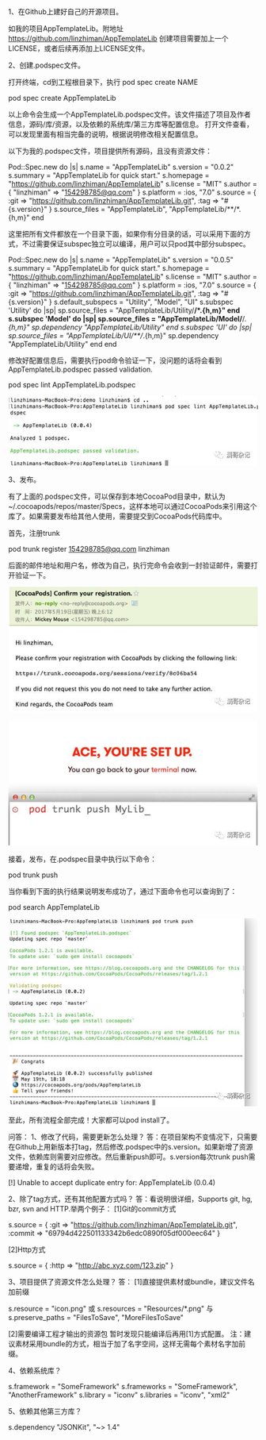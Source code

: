 1、在Github上建好自己的开源项目。

如我的项目AppTemplateLib。附地址 https://github.com/linzhiman/AppTemplateLib
创建项目需要加上一个LICENSE，或者后续再添加上LICENSE文件。

2、创建.podspec文件。

打开终端，cd到工程根目录下，执行 pod spec create NAME   

pod spec create AppTemplateLib

以上命令会生成一个AppTemplateLib.podspec文件。该文件描述了项目及作者信息，源码/库/资源，以及依赖的系统库/第三方库等配置信息。
打开文件查看，可以发现里面有相当完备的说明，根据说明修改相关配置信息。

以下为我的.podspec文件，项目提供所有源码，且没有资源文件：

Pod::Spec.new do |s|
  s.name         = "AppTemplateLib"
  s.version      = "0.0.2"
  s.summary      = "AppTemplateLib for quick start."
  s.homepage     = "https://github.com/linzhiman/AppTemplateLib"
  s.license      = "MIT"
  s.author             = { "linzhiman" => "154298785@qq.com" }
  s.platform     = :ios, "7.0"
  s.source       = { :git => "https://github.com/linzhiman/AppTemplateLib.git", :tag => "#{s.version}" }
  s.source_files  = "AppTemplateLib", "AppTemplateLib/**/*.{h,m}"
end

这里把所有文件都放在一个目录下面，如果你有分目录的话，可以采用下面的方式，不过需要保证subspec独立可以编译，用户可以只pod其中部分subspec。

Pod::Spec.new do |s|
  s.name         = "AppTemplateLib"
  s.version      = "0.0.5"
  s.summary      = "AppTemplateLib for quick start."
  s.homepage     = "https://github.com/linzhiman/AppTemplateLib"
  s.license      = "MIT"
  s.author             = { "linzhiman" => "154298785@qq.com" }
  s.platform     = :ios, "7.0"
  s.source       = { :git => "https://github.com/linzhiman/AppTemplateLib.git", :tag => "#{s.version}" }
  s.default_subspecs = "Utility", "Model", "UI"
  s.subspec 'Utility' do |sp|
      sp.source_files = "AppTemplateLib/Utility/**/*.{h,m}"
  end
  s.subspec 'Model' do |sp|
      sp.source_files = "AppTemplateLib/Model/**/*.{h,m}"
      sp.dependency "AppTemplateLib/Utility"
  end
  s.subspec 'UI' do |sp|
      sp.source_files = "AppTemplateLib/UI/**/*.{h,m}"
      sp.dependency "AppTemplateLib/Utility"
  end
end

修改好配置信息后，需要执行pod命令验证一下，没问题的话将会看到 AppTemplateLib.podspec passed validation.

pod spec lint AppTemplateLib.podspec

![image](https://github.com/linzhiman/linzhiman.github.io/blob/master/resource/1705/CocoaPods发布Github开源项目-1.jpg?raw=true)

3、发布。

有了上面的.podspec文件，可以保存到本地CocoaPod目录中，默认为~/.cocoapods/repos/master/Specs，这样本地可以通过CocoaPods来引用这个库了。如果需要发布给其他人使用，需要提交到CocoaPods代码库中。

首先，注册trunk

pod trunk register 154298785@qq.com linzhiman

后面的邮件地址和用户名，修改为自己，执行完命令会收到一封验证邮件，需要打开验证一下。

![image](https://github.com/linzhiman/linzhiman.github.io/blob/master/resource/1705/CocoaPods发布Github开源项目-2.jpg?raw=true)

![image](https://github.com/linzhiman/linzhiman.github.io/blob/master/resource/1705/CocoaPods发布Github开源项目-3.jpg?raw=true)

接着，发布，在.podspec目录中执行以下命令：

pod trunk push

当你看到下面的执行结果说明发布成功了，通过下面命令也可以查询到了：

pod search AppTemplateLib

![image](https://github.com/linzhiman/linzhiman.github.io/blob/master/resource/1705/CocoaPods发布Github开源项目-4.jpg?raw=true)

至此，所有流程全部完成！大家都可以pod install了。

问答：
1、修改了代码，需要更新怎么处理？
答：在项目架构不变情况下，只需要在Github上用新版本打tag，然后修改.podspec中的s.version。如果新增了资源文件，依赖库则需要对应修改。然后重新push即可。s.version每次trunk push需要递增，重复的话将会失败。

[!] Unable to accept duplicate entry for: AppTemplateLib (0.0.4)

2、除了tag方式，还有其他配置方式吗？
答：看说明很详细，Supports git, hg, bzr, svn and HTTP.举两个例子：
[1]Git的commit方式

s.source = { :git => "https://github.com/linzhiman/AppTemplateLib.git", :commit => "69794d422501133342b6edc0890f05df000eec64" }

[2]Http方式

s.source = { :http => "http://abc.xyz.com/123.zip" }

3、项目提供了资源文件怎么处理？
答：
[1]直接提供素材或bundle，建议文件名加前缀

s.resource  = "icon.png"
或 s.resources = "Resources/*.png"
与 s.preserve_paths = "FilesToSave", "MoreFilesToSave"

[2]需要编译工程才输出的资源包
暂时发现只能编译后再用[1]方式配置。
注：建议素材采用bundle的方式，相当于加了名字空间，这样无需每个素材名字加前缀。

4、依赖系统库？

s.framework  = "SomeFramework"
s.frameworks = "SomeFramework", "AnotherFramework"
s.library   = "iconv"
s.libraries = "iconv", "xml2"

5、依赖其他第三方库？

s.dependency "JSONKit", "~> 1.4"
